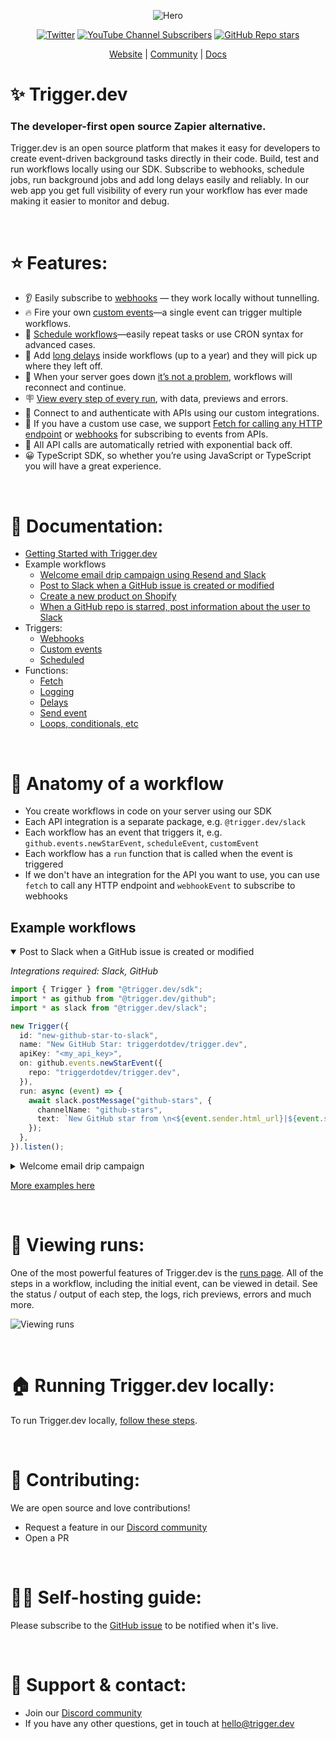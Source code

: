 <div align="center">

![Hero](https://raw.githubusercontent.com/triggerdotdev/trigger.dev/eebe37109e33beae6390ee19029fce8a5934c84b/apps/webapp/public/images/logo-banner.png)

[![Twitter](https://img.shields.io/twitter/url/https/twitter.com/triggerdotdev.svg?style=social&label=Follow%20%40trigger.dev)](https://twitter.com/triggerdotdev) [![YouTube Channel Subscribers](https://img.shields.io/youtube/channel/subscribers/UCu-PdxpWtIrrd7vW0N5T6ZA?style=social)](https://www.youtube.com/@triggerdotdev)
[![GitHub Repo stars](https://img.shields.io/github/stars/triggerdotdev/trigger.dev?style=social)](https://github.com/triggerdotdev/trigger.dev)

[Website](https://trigger.dev) | [Community](https://discord.gg/JtBAxBr2m3) | [Docs](https://docs.trigger.dev)
</div>


# **✨ Trigger.dev**
### **The developer-first open source Zapier alternative.**


Trigger.dev is an open source platform that makes it easy for developers to create event-driven background tasks directly in their code. Build, test and run workflows locally using our SDK. Subscribe to webhooks, schedule jobs, run background jobs and add long delays easily and reliably. In our web app you get full visibility of every run your workflow has ever made making it easier to monitor and debug.

&nbsp;

# **⭐️ Features:**

- 👂 Easily subscribe to [webhooks](https://docs.trigger.dev/triggers/webhooks)
  — they work locally without tunnelling.
- 🔥 Fire your own [custom events](https://docs.trigger.dev/triggers/custom-events)—a single event can trigger multiple workflows.
- 📆 [Schedule workflows](https://docs.trigger.dev/triggers/scheduled)—easily repeat tasks or use CRON syntax for advanced cases.
- 🚦 Add [long delays](https://docs.trigger.dev/functions/delays) inside workflows (up to a year) and they will pick up where they left off.
- 🤝 When your server goes down [it’s not a problem](https://docs.trigger.dev/guides/resumability), workflows will reconnect and continue.
- 🪧 [View every step of every run](https://docs.trigger.dev/viewing-runs), with data, previews and errors.
- 👋 Connect to and authenticate with APIs using our custom integrations.
- 🚗 If you have a custom use case, we support [Fetch for calling any HTTP endpoint](https://docs.trigger.dev/functions/fetch) or [webhooks](https://docs.trigger.dev/triggers/webhooks) for subscribing to events from APIs.
- 📡 All API calls are automatically retried with exponential back off.
- 😀 TypeScript SDK, so whether you’re using JavaScript or TypeScript you will have a great experience.

&nbsp;

# **🌱 Documentation:**

- [Getting Started with Trigger.dev](https://docs.trigger.dev/getting-started)
- Example workflows
  - [Welcome email drip campaign using Resend and Slack](https://docs.trigger.dev/examples/resend)
  - [Post to Slack when a GitHub issue is created or modified](https://docs.trigger.dev/examples/slack)
  - [Create a new product on Shopify](https://docs.trigger.dev/examples/shopify)
  - [When a GitHub repo is starred, post information about the user to Slack](https://docs.trigger.dev/examples/github)
- Triggers:
  - [Webhooks](https://docs.trigger.dev/triggers/webhooks)
  - [Custom events](https://docs.trigger.dev/triggers/custom-events)
  - [Scheduled](https://docs.trigger.dev/triggers/scheduled)
- Functions:
  - [Fetch](https://docs.trigger.dev/functions/fetch)
  - [Logging](https://docs.trigger.dev/functions/logging)
  - [Delays](https://docs.trigger.dev/functions/delays)
  - [Send event](https://docs.trigger.dev/functions/send-event)
  - [Loops, conditionals, etc](https://docs.trigger.dev/functions/loops-conditionals-etc)

&nbsp;

# 🔬 **Anatomy of a workflow**

* You create workflows in code on your server using our SDK
* Each API integration is a separate package, e.g. `@trigger.dev/slack`
* Each workflow has an event that triggers it, e.g. `github.events.newStarEvent`, `scheduleEvent`, `customEvent`
* Each workflow has a `run` function that is called when the event is triggered
* If we don't have an integration for the API you want to use, you can use `fetch` to call any HTTP endpoint and `webhookEvent` to subscribe to webhooks

## **Example workflows**

<details open><summary> Post to Slack when a GitHub issue is created or modified
</summary>

_Integrations required: Slack, GitHub_

```ts
import { Trigger } from "@trigger.dev/sdk";
import * as github from "@trigger.dev/github";
import * as slack from "@trigger.dev/slack";

new Trigger({
  id: "new-github-star-to-slack",
  name: "New GitHub Star: triggerdotdev/trigger.dev",
  apiKey: "<my_api_key>",
  on: github.events.newStarEvent({
    repo: "triggerdotdev/trigger.dev",
  }),
  run: async (event) => {
    await slack.postMessage("github-stars", {
      channelName: "github-stars",
      text: `New GitHub star from \n<${event.sender.html_url}|${event.sender.login}>`,
    });
  },
}).listen();
```

</details>

<details><summary>Welcome email drip campaign
</summary>

_Integrations required: Slack, Resend_

```ts
import { customEvent, Trigger, sendEvent } from "@trigger.dev/sdk";
import * as resend from "@trigger.dev/resend";
import * as slack from "@trigger.dev/slack";
import React from "react";
import { z } from "zod";
import { getUser } from "../db";
import { InactiveEmail, TipsEmail, WelcomeEmail } from "./email-templates";

new Trigger({
  id: "welcome-email-campaign",
  name: "Welcome email drip campaign",
  apiKey: "<my_api_key>",
  on: customEvent({
    name: "user.created",
    schema: z.object({
      userId: z.string(),
    }),
  }),
  async run(event, context) {
    //get the user data from the database
    const user = await getUser(event.userId);

    await slack.postMessage("send-to-slack", {
      channelName: "new-users",
      text: `New user signed up: ${user.name} (${user.email})`,
    });

    //Send the first email
    const welcomeResponse = await resend.sendEmail("welcome-email", {
      from: "Trigger.dev <james@email.trigger.dev>",
      replyTo: "James <james@trigger.dev>",
      to: user.email,
      subject: "Welcome to Trigger.dev",
      react: <WelcomeEmail name={user.name} />,
    });
    await context.logger.debug(
      `Sent welcome email to ${welcomeResponse.to} with id ${welcomeResponse.id}`
    );

    //wait 1 day, check if the user has created a workflow and send the appropriate email
    await context.waitFor("wait-a-while", { days: 1 });
    const updatedUser = await getUser(event.userId);

    if (updatedUser.hasOnboarded) {
      await resend.sendEmail("onboarding-complete", {
        from: "Trigger.dev <james@email.trigger.dev>",
        replyTo: "James <james@trigger.dev>",
        to: updatedUser.email,
        subject: "Pro tips for workflows",
        react: <TipsEmail name={updatedUser.name} />,
      });
    } else {
      await resend.sendEmail("onboarding-incomplete", {
        from: "Trigger.dev <james@email.trigger.dev>",
        replyTo: "James <james@trigger.dev>",
        to: updatedUser.email,
        subject: "Help with your first workflow",
        react: <InactiveEmail name={updatedUser.name} />,
      });
    }
  },
}).listen();
```

</details>

[More examples here](https://docs.trigger.dev/examples/examples)

&nbsp;

# 👀 **Viewing runs:**

One of the most powerful features of Trigger.dev is the [runs page](https://docs.trigger.dev/viewing-runs). All of the steps in a workflow, including the initial event, can be viewed in detail. See the status / output of each step, the logs, rich previews, errors and much more.

![Viewing runs](https://github.com/triggerdotdev/trigger.dev/raw/main/apps/docs/images/run-succeeded.png)


&nbsp;

# **🏠 Running Trigger.dev locally:**

To run Trigger.dev locally, [follow these steps](https://github.com/triggerdotdev/trigger.dev/blob/main/DEVELOPMENT.md).

&nbsp;

# **👏 Contributing:**

We are open source and love contributions!

- Request a feature in our [Discord community](https://discord.gg/JtBAxBr2m3)
- Open a PR

&nbsp;

# **🧘‍♂️ Self-hosting guide:**

Please subscribe to the [GitHub issue](https://github.com/triggerdotdev/trigger.dev/issues/48) to be notified when it's live.

&nbsp;


# **📧 Support & contact:**

- Join our [Discord community](https://discord.gg/JtBAxBr2m3)
- If you have any other questions, get in touch at [hello@trigger.dev](mailto:hello@trigger.dev)
